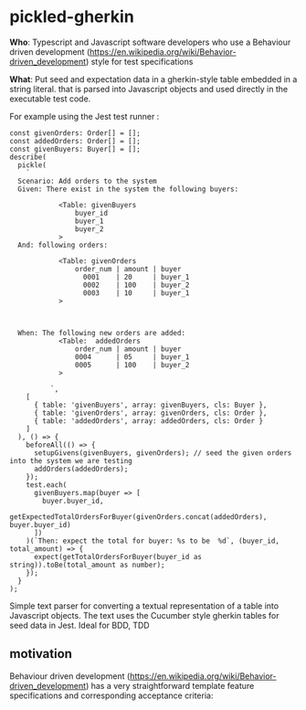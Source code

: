 # pickled-gherkin
**Who**: Typescript and Javascript software developers who use a Behaviour driven development (https://en.wikipedia.org/wiki/Behavior-driven_development) style for test specifications

**What**: Put seed and expectation data in a gherkin-style table embedded in a string literal. that is parsed into Javascript objects and used directly in the executable test code. 

For example using the Jest test runner :
``` 
const givenOrders: Order[] = [];
const addedOrders: Order[] = [];
const givenBuyers: Buyer[] = [];
describe(
  pickle(
    `
  Scenario: Add orders to the system 
  Given: There exist in the system the following buyers:

            <Table: givenBuyers
                buyer_id 
                buyer_1  
                buyer_2   
            >   
  And: following orders:

            <Table: givenOrders
                order_num | amount | buyer
                  0001    | 20     | buyer_1
                  0002    | 100    | buyer_2 
                  0003    | 10     | buyer_1
            >

            

  When: The following new orders are added:
            <Table:  addedOrders
                order_num | amount | buyer
                0004      | 05     | buyer_1
                0005      | 100    | buyer_2
            >

          `,
    [
      { table: 'givenBuyers', array: givenBuyers, cls: Buyer },
      { table: 'givenOrders', array: givenOrders, cls: Order },
      { table: 'addedOrders', array: addedOrders, cls: Order }
    ]
  ), () => {
    beforeAll(() => {
      setupGivens(givenBuyers, givenOrders); // seed the given orders into the system we are testing
      addOrders(addedOrders);
    });
    test.each(
      givenBuyers.map(buyer => [
        buyer.buyer_id,
        getExpectedTotalOrdersForBuyer(givenOrders.concat(addedOrders), buyer.buyer_id)
      ])
    )(`Then: expect the total for buyer: %s to be  %d`, (buyer_id, total_amount) => {
      expect(getTotalOrdersForBuyer(buyer_id as string)).toBe(total_amount as number);
    });
  }
);
```

Simple text parser for converting a textual representation of a table into Javascript objects. The text uses the Cucumber style gherkin tables for seed data in Jest. Ideal for BDD, TDD 

## motivation
Behaviour driven development (https://en.wikipedia.org/wiki/Behavior-driven_development) has a very straightforward template feature specifications and corresponding acceptance criteria:


